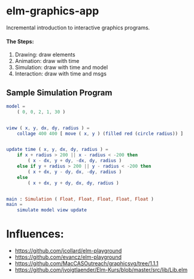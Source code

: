 # elm-graphics-app

Incremental introduction to interactive graphics programs.

#### The Steps:
1. Drawing: draw elements
2. Animation: draw with time
3. Simulation: draw with time and model
4. Interaction: draw with time and msgs

## Sample Simulation Program
```elm
model =
    ( 0, 0, 2, 1, 30 )


view ( x, y, dx, dy, radius ) =
    collage 400 400 [ move ( x, y ) (filled red (circle radius)) ]


update time ( x, y, dx, dy, radius ) =
    if x + radius > 200 || x - radius < -200 then
        ( x - dx, y + dy, -dx, dy, radius )
    else if y + radius > 200 || y - radius < -200 then
        ( x + dx, y - dy, dx, -dy, radius )
    else
        ( x + dx, y + dy, dx, dy, radius )


main : Simulation ( Float, Float, Float, Float, Float )
main =
    simulate model view update
```

# Influences:
- https://github.com/jcollard/elm-playground
- https://github.com/evancz/elm-playground
- https://github.com/MacCASOutreach/graphicsvg/tree/1.1.1
- https://github.com/jvoigtlaender/Elm-Kurs/blob/master/src/lib/Lib.elm
